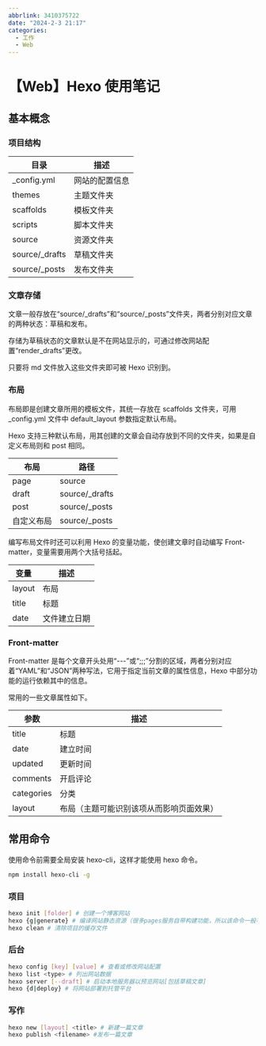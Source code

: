 ```yaml
---
abbrlink: 3410375722
date: "2024-2-3 21:17"
categories:
  - 工作
  - Web
---
```


# 【Web】Hexo 使用笔记

## 基本概念

### 项目结构

| 目录            | 描述           |
| --------------- | -------------- |
| \_config.yml    | 网站的配置信息 |
| themes          | 主题文件夹     |
| scaffolds       | 模板文件夹     |
| scripts         | 脚本文件夹     |
| source          | 资源文件夹     |
| source/\_drafts | 草稿文件夹     |
| source/\_posts  | 发布文件夹     |

### 文章存储

文章一般存放在“source/\_drafts”和“source/\_posts”文件夹，两者分别对应文章的两种状态：草稿和发布。

存储为草稿状态的文章默认是不在网站显示的，可通过修改网站配置“render_drafts”更改。

只要将 md 文件放入这些文件夹即可被 Hexo 识别到。

### 布局

布局即是创建文章所用的模板文件，其统一存放在 scaffolds 文件夹，可用\_config.yml 文件中 default_layout 参数指定默认布局。

Hexo 支持三种默认布局，用其创建的文章会自动存放到不同的文件夹，如果是自定义布局则和 post 相同。

| 布局       | 路径            |
| ---------- | --------------- |
| page       | source          |
| draft      | source/\_drafts |
| post       | source/\_posts  |
| 自定义布局 | source/\_posts  |

编写布局文件时还可以利用 Hexo 的变量功能，使创建文章时自动编写 Front-matter，变量需要用两个大括号括起。

| 变量   | 描述         |
| ------ | ------------ |
| layout | 布局         |
| title  | 标题         |
| date   | 文件建立日期 |

### Front-matter

Front-matter 是每个文章开头处用“---”或“;;;”分割的区域，两者分别对应着“YAML”和“JSON”两种写法，它用于指定当前文章的属性信息，Hexo 中部分功能的运行依赖其中的信息。

常用的一些文章属性如下。

| 参数       | 描述                                     |
| ---------- | ---------------------------------------- |
| title      | 标题                                     |
| date       | 建立时间                                 |
| updated    | 更新时间                                 |
| comments   | 开启评论                                 |
| categories | 分类                                     |
| layout     | 布局（主题可能识别该项从而影响页面效果） |

## 常用命令

使用命令前需要全局安装 hexo-cli，这样才能使用 hexo 命令。

```bash
npm install hexo-cli -g
```

### 项目

```bash
hexo init [folder] # 创建一个博客网站
hexo {g|generate} # 编译网站静态资源（很多pages服务自带构建功能，所以该命令一般不用）
hexo clean # 清除项目的缓存文件
```

### 后台

```bash
hexo config [key] [value] # 查看或修改网站配置
hexo list <type> # 列出网站数据
hexo server [--draft] # 启动本地服务器以预览网站[包括草稿文章]
hexo {d|deploy} # 将网站部署到托管平台
```

### 写作

```bash
hexo new [layout] <title> # 新建一篇文章
hexo publish <filename> #发布一篇文章
```
